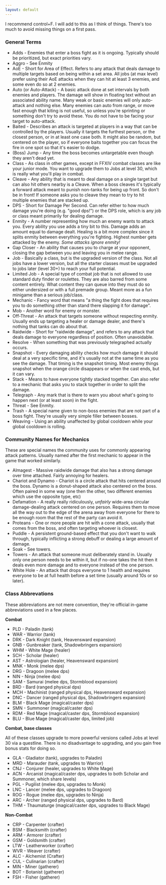 ```yaml
---
layout: default
---
```


I recommend control+F. I will add to this as I think of things. There's too much to avoid missing things on a first pass.

### General Terms

* Adds - Enemies that enter a boss fight as it is ongoing. Typically should be prioritized, but exact priorities vary.
* Aggro - See Enmity
* AoE - Short for Area of Effect. Refers to any attack that deals damage to multiple targets based on being within a set area. All jobs (at max level) prefer using their AoE attacks when they can hit at least 3 enemies, and some even do so at 2 enemies.
* Auto (or Auto-Attack) - A basic attack done at set intervals by both enemies and players. The damage will show in floating text without an associated ability name. Many weak or basic enemies will only auto-attack and nothing else. Many enemies can auto from range, or move fast enough that kiting is not useful, so unless you're sprinting or something don't try to avoid these. You do not have to be facing your target to auto-attack.
* Baited - Describes an attack is targeted at players in a way that can be controlled by the players. Usually it targets the furthest person, or the closest person, or in at least one case both. It might also be random, but centered on the player, so if everyone baits together you can focus the fire in one spot so that it's easier to dodge.
* (Boss) Jump - Any time the boss becomes untargetable even though they aren't dead yet. 
* Class - As class in other games, except in FFXIV combat classes are like your junior mode. You want to upgrade them to Jobs at level 30, which is really what you'll play in combat.
* Cleave - Any ability that is meant to deal damage on a single target but can also hit others nearby is a Cleave. When a boss cleaves it's typically a forward attack meant to punish non-tanks for being up front. So don't be in front! If someone asks you to cleave they mean to try to hit multiple enemies that are stacked up.
* DPS - Short for Damage Per Second. Can refer either to how much damage you're doing (e.g. "good dps!") or the DPS role, which is any job or class meant primarily for dealing damage.
* Enmity - A number representing how much an enemy wants to attack you. Every ability you use adds a tiny bit to this. Damage adds an amount equal to damage dealt. Healing is a bit more complex since it splits enmity between everything you're fighting. Highest number gets attacked by the enemy. _Some attacks ignore enmity!_
* Gap Closer - An ability that causes you to charge at your opponent, closing the gap between you and leaving you in melee range.
* Job - Basically a class, but is the upgraded version of the class. Not all jobs have a lower version, but all the starter classes must be upgraded to jobs later (level 30+) to reach your full potential.
* Limited Job - A special type of combat job that is not allowed to use standard duty finder or roulettes. They are also barred from some content entirely. What content they can queue into they must do so either undersized or with a full premade group. Meant more as a fun minigame than a serious job/class.
* Mechanic - Fancy word that means "a thing the fight does that requires you to do something other than stand there slapping it for damage". 
* Mob - Another word for enemy or monster.
* Off-Threat - An attack that targets someone without respecting enmity. Usually ends up targeting a healer or damage dealer, and there's nothing that tanks can do about that.
* Raidwide - Short for "raidwide damage", and refers to any attack that deals damage to everyone regardless of position. Often unavoidable.
* Resolve - When something that was previously telegraphed actually occurs.
* Snapshot - Every damaging ability checks how much damage it should deal at a very specific time, and it's usually not at the same time as you see the damage. That timing is the snapshot timing. Most enemy things snapshot when the orange circle disappears or when the cast ends, but it can vary.
* Stack - Means to have everyone tightly stacked together. Can also refer to a mechanic that asks you to stack together in order to split the damage.
* Telegraph - Any mark that is there to warn you about what's going to happen next (or at least soon) in the fight.
* Threat - See Enmity.
* Trash - A special name given to non-boss enemies that are not part of a boss fight. They're usually very simple filler between bosses.
* Weaving - Using an ability unaffected by global cooldown while your global cooldown is rolling.

### Community Names for Mechanics
These are special names the community uses for commonly appearing attack patterns. Usually named after the first mechanic to appear in the game that worked similarly.

* Almagest - Massive raidwide damage that also has a strong damage over time attached. Fairly annoying for healers.
* Chariot and Dynamo - Chariot is a circle attack that hits centered around the boss. Dynamo is a donut-shaped attack also centered on the boss. Often paired in some way (one then the other, two different enemies which use the opposite type, etc)
* Defamation - A really really ridiculously, _unfairly_ wide-area circular damage-dealing attack centered on one person. Requires them to move all the way out to the edge of the arena away from everyone for there to be enough room that the rest of the party can avoid it.
* Proteans - One or more people are hit with a cone attack, usually that comes from the boss, and often targeting whoever is closest.
* Puddle - A persistent ground-based effect that you don't want to walk through, typically inflicting a strong debuff or dealing a large amount of damage.
* Soak - See towers.
* Towers - An attack that someone must deliberately stand in. Usually only one person needs to be within it, but if no-one takes the hit then it deals even more damage and to everyone instead of the one person.
* White Hole - An attack that drops everyone to 1 health and requires everyone to be at full health before a set time (usually around 10s or so later).

### Class Abbrevations
These abbreviations are not mere convention, they're official in-game abbreviations used in a few places.

**Combat**
* PLD - Paladin (tank)
* WAR - Warrior (tank)
* DRK - Dark Knight (tank, Heavensward expansion)
* GNB - Gunbreaker (tank, Shadowbringers expansion)
* WHM - White Mage (healer)
* SCH - Scholar (healer)
* AST - Astrologian (healer, Heavensward expansion)
* MNK - Monk (melee dps)
* DRG - Dragoon (melee dps)
* NIN - Ninja (melee dps)
* SAM - Samurai (melee dps, Stormblood expansion)
* BRD - Bard (ranged physical dps)
* MCH - Machinist (ranged physical dps, Heavensward expansion)
* DNC - Dancer (ranged physical dps, Shadowbringers expansion)
* BLM - Black Mage (magical/caster dps)
* SMN - Summoner (magical/caster dps)
* RDM - Red Mage (magical/caster dps, Stormblood expansion)
* BLU - Blue Mage (magical/caster dps, limited job)

**Combat, base classes**

All of these classes upgrade to more powerful versions called Jobs at level 30 via a questline. There is no disadvantage to upgrading, and you gain free bonus stats for doing so.
* GLA - Gladiator (tank), upgrades to Paladin)
* MRD - Marauder (tank, upgrades to Warrior)
* CNJ - Conjurer (healer, upgrades to White Mage)
* ACN - Arcanist (magical/caster dps, upgrades to both Scholar and Summoner, which share levels)
* PGL - Pugilist (melee dps, upgrades to Monk)
* LNC - Lancer (melee dps, upgrades to Dragoon)
* ROG - Rogue (melee dps, upgrades to Ninja)
* ARC - Archer (ranged physical dps, upgrades to Bard)
* THM - Thaumaturge (magical/caster dps, upgrades to Black Mage)

**Non-Combat**
* CRP - Carpenter (crafter)
* BSM - Blacksmith (crafter)
* ARM - Armorer (crafter)
* GSM - Goldsmith (crafter)
* LTW - Leatherworker (crafter)
* WVR - Weaver (crafter)
* ALC - Alchemist (Crafter)
* CUL - Culinarian (crafter)
* MIN - Miner (gatherer)
* BOT - Botanist (gatherer)
* FSH - Fisher (gatherer)
